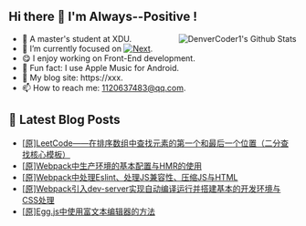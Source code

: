 ## Hi there 👋 I'm Always--Positive !
<div>
  <img alt="DenverCoder1's Github Stats" src="https://denvercoder1-github-readme-stats.vercel.app/api?username=qq1120637483&show_icons=true&count_private=true&theme=react&hide_border=true&hide_title=true&bg_color=1F222E&title_color=F85D7F&icon_color=F8D866" align= "right" />

- 🎒 A master's student at XDU. 
- 🔬 I’m currently focused on [![Next](https://img.shields.io/badge/-Next-brightgreen)](https://). 
- 😋 I enjoy working on Front-End development.
- 🎵 Fun fact: I use Apple Music for Android.
- 📝 My blog site: https://xxx.
- 📫 How to reach me:  1120637483@qq.com.
</div>  


## 📕 Latest Blog Posts

<!-- BLOG-POST-LIST:START -->
- [[原]LeetCode——在排序数组中查找元素的第一个和最后一个位置（二分查找核心模板）](https://blog.csdn.net/sinat_41696687/article/details/121572900)
- [[原]Webpack中生产环境的基本配置与HMR的使用](https://blog.csdn.net/sinat_41696687/article/details/121572067)
- [[原]Webpack中处理Eslint、处理JS兼容性、压缩JS与HTML](https://blog.csdn.net/sinat_41696687/article/details/121551705)
- [[原]Webpack引入dev-server实现自动编译运行并搭建基本的开发环境与CSS处理](https://blog.csdn.net/sinat_41696687/article/details/121529252)
- [[原]Egg.js中使用富文本编辑器的方法](https://blog.csdn.net/sinat_41696687/article/details/121507264)
<!-- BLOG-POST-LIST:END -->










